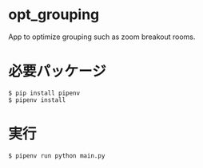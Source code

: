 # opt_grouping
App to optimize grouping such as zoom breakout rooms. 

# 必要パッケージ
```
$ pip install pipenv
$ pipenv install 
```


# 実行

```
$ pipenv run python main.py
```
